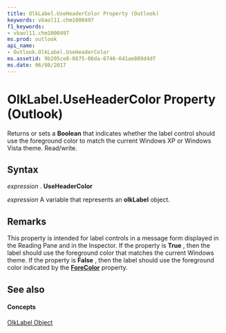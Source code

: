 ```yaml
---
title: OlkLabel.UseHeaderColor Property (Outlook)
keywords: vbaol11.chm1000497
f1_keywords:
- vbaol11.chm1000497
ms.prod: outlook
api_name:
- Outlook.OlkLabel.UseHeaderColor
ms.assetid: 9b205ce8-0875-06da-6746-641ae889d4df
ms.date: 06/08/2017
---
```



# OlkLabel.UseHeaderColor Property (Outlook)

Returns or sets a  **Boolean** that indicates whether the label control should use the foreground color to match the current Windows XP or Windows Vista theme. Read/write.


## Syntax

 _expression_ . **UseHeaderColor**

 _expression_ A variable that represents an **olkLabel** object.


## Remarks

This property is intended for label controls in a message form displayed in the Reading Pane and in the Inspector. If the property is  **True** , then the label should use the foreground color that matches the current Windows theme. If the property is **False** , then the label should use the foreground color indicated by the **[ForeColor](olklabel-forecolor-property-outlook.md)** property.


## See also


#### Concepts


[OlkLabel Object](olklabel-object-outlook.md)

